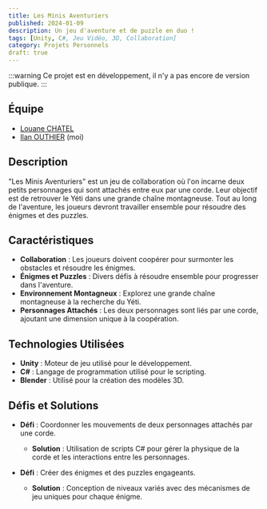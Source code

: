 ```yaml
---
title: Les Minis Aventuriers
published: 2024-01-09
description: Un jeu d'aventure et de puzzle en duo !
tags: [Unity, C#, Jeu Vidéo, 3D, Collaboration]
category: Projets Personnels
draft: true
---
```


<!-- # Les Minis Aventuriers -->

:::warning
Ce projet est en développement, il n'y a pas encore de version publique.
:::

## Équipe

- [Louane CHATEL](https://louanechatel.myportfolio.com)
- [Ilan OUTHIER](https://github.com/IlanOu) (moi)

## Description

"Les Minis Aventuriers" est un jeu de collaboration où l'on incarne deux petits personnages qui sont attachés entre eux par une corde. Leur objectif est de retrouver le Yéti dans une grande chaîne montagneuse. Tout au long de l'aventure, les joueurs devront travailler ensemble pour résoudre des énigmes et des puzzles.

## Caractéristiques

- **Collaboration** : Les joueurs doivent coopérer pour surmonter les obstacles et résoudre les énigmes.
- **Énigmes et Puzzles** : Divers défis à résoudre ensemble pour progresser dans l'aventure.
- **Environnement Montagneux** : Explorez une grande chaîne montagneuse à la recherche du Yéti.
- **Personnages Attachés** : Les deux personnages sont liés par une corde, ajoutant une dimension unique à la coopération.

## Technologies Utilisées

- **Unity** : Moteur de jeu utilisé pour le développement.
- **C#** : Langage de programmation utilisé pour le scripting.
- **Blender** : Utilisé pour la création des modèles 3D.

## Défis et Solutions

- **Défi** : Coordonner les mouvements de deux personnages attachés par une corde.
  - **Solution** : Utilisation de scripts C# pour gérer la physique de la corde et les interactions entre les personnages.

- **Défi** : Créer des énigmes et des puzzles engageants.
  - **Solution** : Conception de niveaux variés avec des mécanismes de jeu uniques pour chaque énigme.

<!-- ## Captures d'Écran -->
